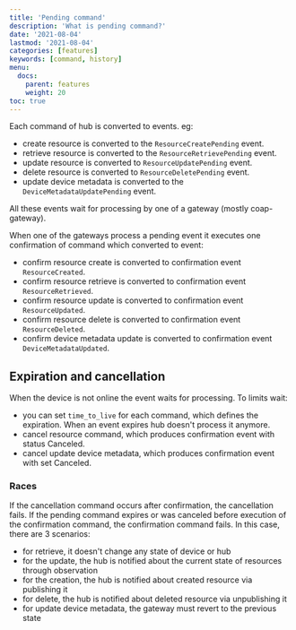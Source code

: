 ```yaml
---
title: 'Pending command'
description: 'What is pending command?'
date: '2021-08-04'
lastmod: '2021-08-04'
categories: [features]
keywords: [command, history]
menu:
  docs:
    parent: features
    weight: 20
toc: true
---
```


Each command of hub is converted to events. eg:

- create resource is converted to the `ResourceCreatePending` event.
- retrieve resource is converted to the `ResourceRetrievePending` event.
- update resource is converted  to `ResourceUpdatePending` event.
- delete resource is converted  to `ResourceDeletePending` event.
- update device metadata is converted  to the `DeviceMetadataUpdatePending` event.

All these events wait for processing by one of a gateway (mostly coap-gateway).

When one of the gateways process a pending event it executes one confirmation of command which converted to event:

- confirm resource create is converted to confirmation event `ResourceCreated`.
- confirm resource retrieve is converted to confirmation event `ResourceRetrieved`.
- confirm resource update is converted to confirmation event `ResourceUpdated`.
- confirm resource delete is converted to confirmation event `ResourceDeleted`.
- confirm device metadata update is converted to confirmation event `DeviceMetadataUpdated`.

## Expiration and cancellation

When the device is not online the event waits for processing.
To limits wait:

- you can set `time_to_live` for each command, which defines the expiration. When an event expires hub doesn't process it anymore.
- cancel resource command, which produces confirmation event with status Canceled.
- cancel update device metadata, which produces confirmation event with set Canceled.

### Races

If the cancellation command occurs after confirmation, the cancellation fails.
If the pending command expires or was canceled before execution of the confirmation command, the confirmation command fails. In this case, there are 3 scenarios:

- for retrieve, it doesn't change any state of device or hub
- for the update, the hub is notified about the current state of resources through observation
- for the creation, the hub is notified about created resource via publishing it
- for delete, the hub is notified about deleted resource via unpublishing it
- for update device metadata, the gateway must revert to the previous state
